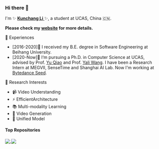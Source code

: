### Hi there 👋 

I'm  ✨ <a href='https://andy1621.github.io/'> **Kunchang Li** </a> ✨, a student at UCAS, China 🇨🇳. 

**Please check my <a href='https://andy1621.github.io/'> website<a> for more details.**
<!-- ➡️ **You can find my detailed CV [here](https://github.com/Andy1621/Andy1621/blob/main/CV_LIKUNCHANG.pdf).**-->


💼 Experiences
- [2016-2020]🎉 I received my B.E. degree in Software Engineering at Beihang University.
- [2020-Now]💪 I‘m pursuing a Ph.D. in Computer Science at UCAS, advised by Prof. <a href='https://scholar.google.com/citations?user=gFtI-8QAAAAJ'>Yu Qiao</a> and Prof. <a href='https://scholar.google.com/citations?user=hD948dkAAAAJ'>Yali Wang</a>. I have been a Research Intern at MEGVII, SenseTime and Shanghai AI Lab. Now I'm working at <a href='https://seed.bytedance.com/'>Bytedance Seed</a>.


🔭 Research Interests
- 📹 Video Understanding
- ⚡️ EfficientArchitecture
- 📚 Multi-modality Learning
- 🦄 Video Generation
- 🤔 Unified Model

<!-- | <a href="https://github.com/Andy1621"><img align="center" src="https://github-readme-stats.vercel.app/api?username=Andy1621&show_icons=true&include_all_commits=true&theme=default&hide_border=true" alt="Andy1621's github stats" /></a> | <a href="https://github.com/Andy1621"><img align="center" src="https://github-readme-stats.vercel.app/api/top-langs/?username=Andy1621&layout=compact&theme=default&hide_border=true" /></a> |
| ------------- | ------------- |-->

#### Top Repositories

<a href="https://github.com/OpenGVLab/Ask-Anything">
  <img align="center" src="https://github-readme-stats.vercel.app/api/pin/?username=OpenGVLab&repo=Ask-Anything&theme=default" />
</a>
<a href="https://github.com/Sense-X/UniFormer">
  <img align="center" src="https://github-readme-stats.vercel.app/api/pin/?username=Sense-X&repo=UniFormer&theme=default" />
</a>
<!-- <a href="https://github.com/Andy1621/seg-for-fun">
  <img align="center" src="https://github-readme-stats.vercel.app/api/pin/?username=Andy1621&repo=seg-for-fun&theme=default" />
</a> -->
<!-- <a href="https://github.com/Andy1621/CT-Net">
  <img align="center" src="https://github-readme-stats.vercel.app/api/pin/?username=Andy1621&repo=CT-Net&theme=default" />
</a> -->
